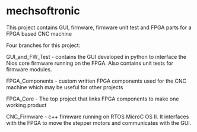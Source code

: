 # mechsoftronic
This project contains GUI, firmware, firmware unit test and FPGA parts for a FPGA based CNC machine

Four branches for this project: 

GUI_and_FW_Test - contains the GUI developed in python to interface the Nios core firmware running on the FPGA. Also contains unit tests for firmware modules.

FPGA_Components - custom written FPGA components used for the CNC machine which may be useful for other projects

FPGA_Core - The top project that links FPGA components to make one working product

CNC_Firmware - c++ firmware running on RTOS MicroC OS II.  It interfaces with the FPGA to move the stepper motors and communicates with the GUI.
